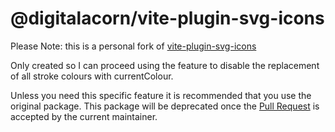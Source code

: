 # @digitalacorn/vite-plugin-svg-icons

Please Note: this is a personal fork of [vite-plugin-svg-icons](https://www.npmjs.com/package/vite-plugin-svg-icons)

Only created so I can proceed using the feature to disable the replacement of all stroke colours with currentColour.

Unless you need this specific feature it is recommended that you use the original package. This package will be deprecated once the [Pull Request](https://github.com/vbenjs/vite-plugin-svg-icons/pull/68) is accepted by the current maintainer.
